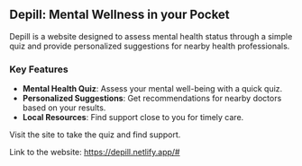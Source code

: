 
## Depill: Mental Wellness in your Pocket

Depill is a website designed to assess mental health status through a simple quiz and provide personalized suggestions for nearby health professionals.

### Key Features

- **Mental Health Quiz**: Assess your mental well-being with a quick quiz.
- **Personalized Suggestions**: Get recommendations for nearby doctors based on your results.
- **Local Resources**: Find support close to you for timely care.

Visit the site to take the quiz and find support.

Link to the website: https://depill.netlify.app/#
